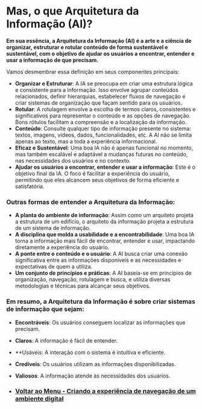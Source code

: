 # Mas, o que Arquitetura da Informação (AI)?

**Em sua essência, a Arquitetura da Informação (AI) é a arte e a ciência de organizar, estruturar e rotular conteúdo de forma sustentável e sustentável, com o objetivo de ajudar os usuários a encontrar, entender e usar a informação de que precisam.**

Vamos desmembrar essa definição em seus componentes principais:

- **Organizar e Estruturar**: A IA se preocupa em criar uma estrutura lógica e consistente para a informação. Isso envolve agrupar conteúdos relacionados, definir hierarquias, estabelecer fluxos de navegação e criar sistemas de organização que façam sentido para os usuários.
- **Rotular**: A rotulagem envolve a escolha de termos claros, consistentes e significativos para representar o conteúdo e as opções de navegação. Bons rótulos facilitam a compreensão e a localização da informação.
- **Conteúdo**: Consulte qualquer tipo de informação presente no sistema: textos, imagens, vídeos, dados, funcionalidades, etc. A AI não se limita apenas ao texto, mas a toda a experiência informacional.
- **Eficaz e Sustentável**: Uma boa IA não é apenas funcional no momento, mas também escalável e adaptável a mudanças futuras no conteúdo, nas necessidades dos usuários e no contexto.
- **Ajudar os usuários a encontrar, entender e usar a informação**: Este é o objetivo final da IA. O foco é facilitar a experiência do usuário, permitindo que eles alcancem seus objetivos de forma eficiente e satisfatória.

### Outras formas de entender a Arquitetura da Informação:

- **A planta do ambiente de informação**: Assim como um arquiteto projeta a estrutura de um edifício, o arquiteto da informação projeta a estrutura de um sistema de informação.
- **A disciplina que molda a usabilidade e a encontrabilidade**: Uma boa IA torna a informação mais fácil de encontrar, entender e usar, impactando diretamente a experiência do usuário.
- **A ponte entre o conteúdo e o usuário**: A AI busca criar uma conexão significativa entre as informações disponíveis e as necessidades e expectativas de quem a utiliza.
- **Um conjunto de princípios e práticas**: A AI baseia-se em princípios de organização, navegação, rotulagem e busca, e utiliza diversas metodologias e técnicas para alcançar seus objetivos.

### Em resumo, a Arquitetura da Informação é sobre criar sistemas de informação que sejam:

- **Encontráveis**: Os usuários conseguem localizar as informações que precisam.
- **Claros**: A informação é fácil de entender.
- \*\*Usáveis: A interação com o sistema é intuitiva e eficiente.
- **Credíveis**: Os usuários utilizam as informações disponibilizadas.
- **Valiosos**: A informação atende às necessidades dos usuários.

- ### [Voltar ao Menu - Criando a experiência de navegação de um ambiente digital](../menu.md)
